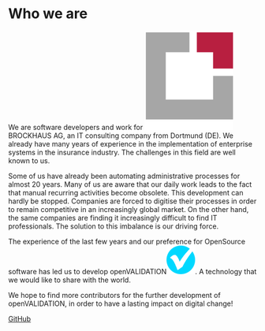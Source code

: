 # Who we are

We are software developers and work for ![](../.gitbook/assets/bag-3.png)BROCKHAUS AG, an IT consulting company from Dortmund \(DE\). We already have many years of experience in the implementation of enterprise systems in the insurance industry. The challenges in this field are well known to us.

Some of us have already been automating administrative processes for almost 20 years. Many of us are aware that our daily work leads to the fact that manual recurring activities become obsolete. This development can hardly be stopped. Companies are forced to digitise their processes in order to remain competitive in an increasingly global market. On the other hand, the same companies are finding it increasingly difficult to find IT professionals. The solution to this imbalance is our driving force.

The experience of the last few years and our preference for OpenSource software has led us to develop openVALIDATION![](../.gitbook/assets/log-part.png). A technology that we would like to share with the world.

We hope to find more contributors for the further development of openVALIDATION, in order to have a lasting impact on digital change!

[GitHub](http://github.io)

